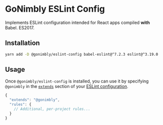 # GoNimbly ESLint Config

Implements ESLint configuration intended for React apps compiled **with** Babel. ES2017.

## Installation

<!-- generate-peers-begin -->
```bash
yarn add -D @gonimbly/eslint-config babel-eslint@^7.2.3 eslint@^3.19.0 eslint-plugin-flowtype@^2.33.0 eslint-plugin-import@^2.2.0 eslint-plugin-jsx-a11y@^5.0.3 eslint-plugin-prettier@^2.1.2 eslint-plugin-react@^7.0.1 prettier@^1.5.2 eslint-plugin-prefer-object-spread@^1.2.1
```
<!-- generate-peers-end -->

## Usage

Once `@gonimbly/eslint-config` is installed, you can use it by specifying `@gonimbly` in the [`extends`](http://eslint.org/docs/user-guide/configuring#extending-configuration-files) section of your [ESLint configuration](http://eslint.org/docs/user-guide/configuring).

```js
{
  "extends": "@gonimbly",
  "rules": {
    // Additional, per-project rules...
  }
}
```
